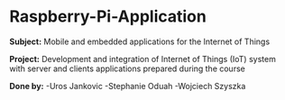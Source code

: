 # Raspberry-Pi-Application

**Subject:** Mobile and embedded applications for the Internet of Things

**Project:** Development and integration of Internet of Things (IoT) system with server and clients
applications prepared during the course

**Done by:** 
-Uros Jankovic
-Stephanie Oduah
-Wojciech Szyszka
